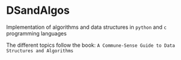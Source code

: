 
# DSandAlgos

Implementation of algorithms and data structures in `python` and `c` programming languages

The different topics follow the book: `A Commune-Sense Guide to Data Structures and Algorithms`  
